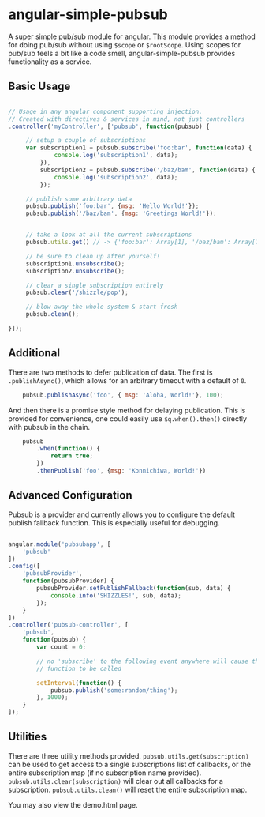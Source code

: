 # angular-simple-pubsub
A super simple pub/sub module for angular. This module provides a method for doing
pub/sub without using `$scope` or `$rootScope`.  Using scopes for pub/sub feels
a bit like a code smell, angular-simple-pubsub provides functionality as a service.

## Basic Usage

```javascript

// Usage in any angular component supporting injection.
// Created with directives & services in mind, not just controllers
.controller('myController', ['pubsub', function(pubsub) {

     // setup a couple of subscriptions
     var subscription1 = pubsub.subscribe('foo:bar', function(data) {
             console.log('subscription1', data);
         }),
         subscription2 = pubsub.subscribe('/baz/bam', function(data) {
             console.log('subscription2', data);
         });

     // publish some arbitrary data
     pubsub.publish('foo:bar', {msg: 'Hello World!'});
     pubsub.publish('/baz/bam', {msg: 'Greetings World!'});


     // take a look at all the current subscriptions
     pubsub.utils.get() // -> {'foo:bar': Array[1], '/baz/bam': Array[1]}

     // be sure to clean up after yourself!
     subscription1.unsubscribe();
     subscription2.unsubscribe();

     // clear a single subscription entirely
     pubsub.clear('/shizzle/pop');

     // blow away the whole system & start fresh
     pubsub.clean();

}]);

```

## Additional

There are two methods to defer publication of data.  The first is `.publishAsync()`, which
allows for an arbitrary timeout with a default of `0`.

```javascript
    pubsub.publishAsync('foo', { msg: 'Aloha, World!'}, 100);
```

And then there is a promise style method for delaying publication.  This is provided for
convenience, one could easily use `$q.when().then()` directly with pubsub in the chain.

```javascript
    pubsub
        .when(function() {
            return true;
        })
        .thenPublish('foo', {msg: 'Konnichiwa, World!'})

```

## Advanced Configuration

Pubsub is a provider and currently allows you to configure the default publish
fallback function.  This is especially useful for debugging.

```javascript

angular.module('pubsubapp', [
    'pubsub'
])
.config([
    'pubsubProvider',
    function(pubsubProvider) {
        pubsubProvider.setPublishFallback(function(sub, data) {
            console.info('SHIZZLES!', sub, data);
        });
    }
])
.controller('pubsub-controller', [
    'pubsub',
    function(pubsub) {
        var count = 0;

        // no 'subscribe' to the following event anywhere will cause the fallback
        // function to be called

        setInterval(function() {
            pubsub.publish('some:random/thing');
        }, 1000);
    }
]);

```
## Utilities

There are three utility methods provided. `pubsub.utils.get(subscription)`
can be used to get access to a single subscriptions list of callbacks, or the entire subscription map (if no subscription name provided).  `pubsub.utils.clear(subscription)` will clear out all callbacks for a subscription.  `pubsub.utils.clean()` will reset the entire subscription map.

You may also view the demo.html page.

